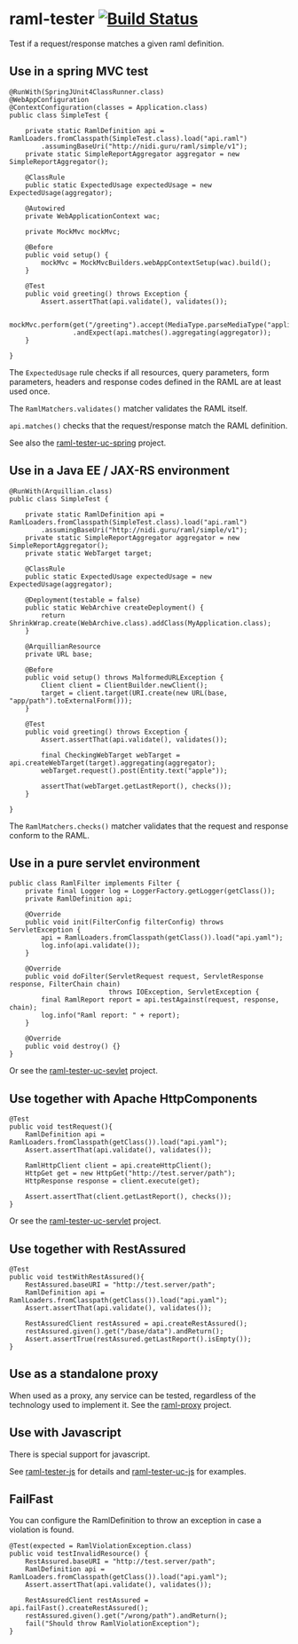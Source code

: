 raml-tester [![Build Status](https://travis-ci.org/nidi3/raml-tester.svg?branch=master)](https://travis-ci.org/nidi3/raml-tester)
===========

Test if a request/response matches a given raml definition.

Use in a spring MVC test
------------------------
```
@RunWith(SpringJUnit4ClassRunner.class)
@WebAppConfiguration
@ContextConfiguration(classes = Application.class)
public class SimpleTest {

    private static RamlDefinition api = RamlLoaders.fromClasspath(SimpleTest.class).load("api.raml")
        .assumingBaseUri("http://nidi.guru/raml/simple/v1");
    private static SimpleReportAggregator aggregator = new SimpleReportAggregator();

    @ClassRule
    public static ExpectedUsage expectedUsage = new ExpectedUsage(aggregator);

    @Autowired
    private WebApplicationContext wac;

    private MockMvc mockMvc;

    @Before
    public void setup() {
        mockMvc = MockMvcBuilders.webAppContextSetup(wac).build();
    }
    
    @Test
    public void greeting() throws Exception {
        Assert.assertThat(api.validate(), validates());
        
        mockMvc.perform(get("/greeting").accept(MediaType.parseMediaType("application/json")))
                .andExpect(api.matches().aggregating(aggregator));
    }

}
```

The `ExpectedUsage` rule checks if all resources, query parameters, form parameters, headers and response codes
defined in the RAML are at least used once.

The `RamlMatchers.validates()` matcher validates the RAML itself.
 
`api.matches()` checks that the request/response match the RAML definition.

See also the [raml-tester-uc-spring](https://github.com/nidi3/raml-tester-uc-spring) project.

Use in a Java EE / JAX-RS environment
-------------------------------------
```
@RunWith(Arquillian.class)
public class SimpleTest {

    private static RamlDefinition api = RamlLoaders.fromClasspath(SimpleTest.class).load("api.raml")
        .assumingBaseUri("http://nidi.guru/raml/simple/v1");
    private static SimpleReportAggregator aggregator = new SimpleReportAggregator();
    private static WebTarget target;

    @ClassRule
    public static ExpectedUsage expectedUsage = new ExpectedUsage(aggregator);

    @Deployment(testable = false)
    public static WebArchive createDeployment() {
        return ShrinkWrap.create(WebArchive.class).addClass(MyApplication.class);
    }
    
    @ArquillianResource
    private URL base;
    
    @Before
    public void setup() throws MalformedURLException {
        Client client = ClientBuilder.newClient();
        target = client.target(URI.create(new URL(base, "app/path").toExternalForm()));
    }

    @Test
    public void greeting() throws Exception {
        Assert.assertThat(api.validate(), validates());

        final CheckingWebTarget webTarget = api.createWebTarget(target).aggregating(aggregator);
        webTarget.request().post(Entity.text("apple"));

        assertThat(webTarget.getLastReport(), checks());
    }

}
```

The `RamlMatchers.checks()` matcher validates that the request and response conform to the RAML.


Use in a pure servlet environment
---------------------------------
```
public class RamlFilter implements Filter {
    private final Logger log = LoggerFactory.getLogger(getClass());
    private RamlDefinition api;

    @Override
    public void init(FilterConfig filterConfig) throws ServletException {
        api = RamlLoaders.fromClasspath(getClass()).load("api.yaml");
        log.info(api.validate());
    }

    @Override
    public void doFilter(ServletRequest request, ServletResponse response, FilterChain chain)
                         throws IOException, ServletException {
        final RamlReport report = api.testAgainst(request, response, chain);
        log.info("Raml report: " + report);
    }

    @Override
    public void destroy() {}
}

```
Or see the [raml-tester-uc-sevlet](https://github.com/nidi3/raml-tester-uc-servlet) project.

Use together with Apache HttpComponents
---------------------------------------
```
@Test
public void testRequest(){
    RamlDefinition api = RamlLoaders.fromClasspath(getClass()).load("api.yaml");
    Assert.assertThat(api.validate(), validates());

    RamlHttpClient client = api.createHttpClient();
    HttpGet get = new HttpGet("http://test.server/path");
    HttpResponse response = client.execute(get);

    Assert.assertThat(client.getLastReport(), checks());
}

```
Or see the [raml-tester-uc-servlet](https://github.com/nidi3/raml-tester-uc-servlet) project.

Use together with RestAssured
---------------------------------------
```
@Test
public void testWithRestAssured(){
	RestAssured.baseURI = "http://test.server/path";
	RamlDefinition api = RamlLoaders.fromClasspath(getClass()).load("api.yaml");
	Assert.assertThat(api.validate(), validates());
	
	RestAssuredClient restAssured = api.createRestAssured();
	restAssured.given().get("/base/data").andReturn();
	Assert.assertTrue(restAssured.getLastReport().isEmpty());
}

```

Use as a standalone proxy
-------------------------
When used as a proxy, any service can be tested, regardless of the technology used to implement it.
See the [raml-proxy](https://github.com/nidi3/raml-tester-proxy) project.

Use with Javascript
-------------------
There is special support for javascript.

See [raml-tester-js](https://github.com/nidi3/raml-tester-js) for details and
[raml-tester-uc-js](https://github.com/nidi3/raml-tester-uc-js) for examples.



FailFast
---------------------------------------
You can configure the RamlDefinition to throw an exception in case a violation is found.

```
@Test(expected = RamlViolationException.class)
public void testInvalidResource() {
	RestAssured.baseURI = "http://test.server/path";
	RamlDefinition api = RamlLoaders.fromClasspath(getClass()).load("api.yaml");
	Assert.assertThat(api.validate(), validates());
	
	RestAssuredClient restAssured = api.failFast().createRestAssured();
	restAssured.given().get("/wrong/path").andReturn();
	fail("Should throw RamlViolationException");
}

```